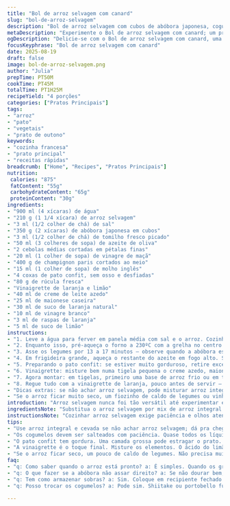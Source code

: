 ```yaml
---
title: "Bol de arroz selvagem com canard"
slug: "bol-de-arroz-selvagem"
description: "Bol de arroz selvagem com cubos de abóbora japonesa, cogumelos frescos e coxa de pato confit desfiada. Combinação de texturas entre o arroz firme, a abóbora caramelizada e os cogumelos dourados na frigideira. Molhado com um molho cítrico cremoso de laranja e creme azedo que corta a gordura do pato, trazendo leveza e frescor. Técnica envolve cozimento lento do arroz para abrir seus grãos, assar legumes primeiro para textura e aroma, além de toques de ervas para profundidade. Fácil ajustar ingredientes para evitar alergias e aproveitar ingredientes da estação."
metaDescription: "Experimente o Bol de arroz selvagem com canard; um prato francês-brasileiro com abóbora e pato confit. Uma mistura deliciosa e texturizada"
ogDescription: "Delicie-se com o Bol de arroz selvagem com canard, uma combinação sensacional de texturas e sabores. Perfeito para quem ama cozinhar."
focusKeyphrase: "Bol de arroz selvagem com canard"
date: 2025-08-19
draft: false
image: bol-de-arroz-selvagem.png
author: "Julia"
prepTime: PT50M
cookTime: PT45M
totalTime: PT1H25M
recipeYield: "4 porções"
categories: ["Pratos Principais"]
tags:
- "arroz"
- "pato"
- "vegetais"
- "prato de outono"
keywords:
- "cozinha francesa"
- "prato principal"
- "receitas rápidas"
breadcrumb: ["Home", "Recipes", "Pratos Principais"]
nutrition: 
 calories: "875"
 fatContent: "55g"
 carbohydrateContent: "65g"
 proteinContent: "30g"
ingredients:
- "900 ml (4 xícaras) de água"
- "210 g (1 1/4 xícara) de arroz selvagem"
- "3 ml (1/2 colher de chá) de sal"
- "350 g (2 xícaras) de abóbora japonesa em cubos"
- "3 ml (1/2 colher de chá) de tomilho fresco picado"
- "50 ml (3 colheres de sopa) de azeite de oliva"
- "2 cebolas médias cortadas em pétalas finas"
- "20 ml (1 colher de sopa) de vinagre de maçã"
- "400 g de champignon paris cortados ao meio"
- "15 ml (1 colher de sopa) de molho inglês"
- "4 coxas de pato confit, sem osso e desfiadas"
- "80 g de rúcula fresca"
- "Vinaigrette de laranja e limão"
- "40 ml de creme de leite azedo"
- "25 ml de maionese caseira"
- "30 ml de suco de laranja natural"
- "10 ml de vinagre branco"
- "3 ml de raspas de laranja"
- "5 ml de suco de limão"
instructions:
- "1. Leve a água para ferver em panela média com sal e o arroz. Cozinhe em fogo baixo, semi tampado, uns 35 minutos, até arroz abrir os grãos e textura firme, quebre o grão para testar, se necessário coe e passe na água fria para parar cozimento rapidamente. Reserve. O arroz selvagem demora pra cozinhar, atenção para não virar papa; o segredo é deixar os grãos abertos mas ainda firmes. Use panela larga para cozinhar melhor."
- "2. Enquanto isso, pré-aqueça o forno a 230ºC com a grelha no centro. Misture a abóbora com azeite, sal, pimenta e o tomilho. Coloque metade numa assadeira forrada com papel manteiga. Na outra metade, disponha as pétalas de cebola, misturadas com vinagre de maçã e 20 ml de azeite, também temperadas com sal e pimenta."
- "3. Asse os legumes por 13 a 17 minutos – observe quando a abóbora estiver dourada nas bordas e macia, um garfo deve penetrar sem resistência, e a cebola estará caramelizada, translúcida e ligeiramente crocante nas pontas. Não mexa durante o cozimento para não misturar sabores e manter textura. Se dourarem rápido, abaixe o forno."
- "4. Em frigideira grande, aqueça o restante do azeite em fogo alto. Salteie os cogumelos até começarem a soltar líquido, após uns 5 minutos, adicione o molho inglês e deixe evaporar quase tudo, mexendo para não queimar, temperando com pimenta. Cogumelos devem estar dourados, firmes e brilhantes, nada de cozidos demais senão ficam borrachudos."
- "5. Preparando o pato confit: se estiver muito gorduroso, retire excesso com papel absorvente. Aqueça em forno baixo (150ºC) cerca de 10 minutos para que a gordura volte a ficar maleável. Desfie com cuidado, a textura deve ser macia e úmida."
- "6. Vinaigrette: misture bem numa tigela pequena o creme azedo, maionese, suco de laranja, vinagre branco, raspas de laranja e suco de limão. Equilibre com sal e pimenta. A acidez do limão dá um toque diferente, evita o molho ficar enjoativo pela doçura da laranja. Não exagere na maionese para não pesar."
- "7. Agora montar: em tigelas, primeiro uma base de arroz frio ou em temperatura ambiente, para textura firme. Sobre ele coloque lado a lado a abóbora, cebola, cogumelos e o pato ainda morno por cima. Finalize com folhas frescas de rúcula para contraste amargo e crocante."
- "8. Regue tudo com a vinaigrette de laranja, pouco antes de servir – para não murchar a rúcula nem amolecer legumes assados. Sirva com um bom pão rústico, ou uma salada verde fresca para refrescar a gordura do pato."
- "Dicas extras: se não achar arroz selvagem, pode misturar arroz integral com cevada para textura similar. Abóbora japonesa pode ser substituída por abóbora cabotiá ou até mandioquinha para uma variação. Se não gostar de pato, frango grelhado desfiado vai bem, mas não abra mão da crocância dos legumes e do molho cítrico para equilibrar."
- "Se o arroz ficar muito seco, um fiozinho de caldo de legumes ou vinho branco ajuda a trazer umidade sem perder textura. E para finalizar, uma pitada de pimenta moída na hora dá aquele toque artesanal, que não dá pra abrir mão depois de testar umas vezes."
introduction: "Arroz selvagem nunca foi tão versátil até experimentar essa mistura com pato confit e abóbora. A textura firme do arroz, que pede atenção no cozimento para não virar uma papa, combina com a doçura da abóbora e a rusticidade dos cogumelos saltados. Acrescentei um toque pessoal no molho cítrico, com raspas de limão para equilibrar a cremosidade do creme azedo e da maionese. O resultado não é só sabor, é uma experiência sensorial completa — para quem gosta de ter controle na cozinha, perceber cada etapa pela cor, cheiro e textura, e ainda arriscar improvisar se faltar algum ingrediente. Além disso, aprendi que preparar o pato com a gordura na medida muda tudo no prato; nada daqueles pedaços gordurosos demais que enjoam. Serve bem quatro pessoas, mas rende para aproveitar as sobras no dia seguinte."
ingredientsNote: "Substitua o arroz selvagem por mix de arroz integral e cevada quando não encontrar facilmente. A abóbora japonesa tem sabor adocicado e textura firme, mas cabotiá ou avelã também funcionam para quem prefere menos doce. O tomilho traz frescor herbal, mas pode ser trocado por alecrim ou sálvia, dependendo do que tiver em casa. O molho inglês confere umami e profundidade, mas uma colherada de shoyu leve pode substituir. Use creme azedo fresco para mais acidez e textura; o limão fresco no molho traz aquela acidez vibrante que contrasta com a gordura do pato. Cuidado com a quantidade de maionese para evitar molho pesado demais. Opcional: um toque de mel funciona bem para os mais doceiros. A rúcula final dá crocância e amargor, substitua por agrião se preferir."
instructionsNote: "Cozinhar arroz selvagem exige paciência e olhos atentos — a dica é notar quando os grãos começam a ‘abrir’ ou ‘explodir’, sinal de que já estão macios, mas ainda firmes. Mantenha fogo baixo e tampa semi aberta para controlar a evaporação. No forno, abuse do olhar e do nariz para saber quando a abóbora mudou de cor e a cebola está doce, mas firme; mexer no meio da cocção perde a textura e mistura sabores que preferi deixar separados. Na frigideira, deve chiar alto para dourar os cogumelos, nada de cozinhar sem cor. A gordura do pato é intensa, deve ser dosada com o molho cítrico para não pesar. Temperar o arroz ao final é opcional e depende do sabor do caldo usado. Sirva quente com o molho fresco por cima para que o contraste de temperaturas e texturas seja garantido. Aproveite também para testar com outras ervas aromáticas – veterano na cozinha, posso dizer que variar sempre traz surpresas."
tips:
- "Use arroz integral e cevada se não achar arroz selvagem; dá pra chegar a uma textura parecida. Cozinhe devagar. Fogo baixo. Acompanhe o crescimento do grão. Não deixe virar papa. Misture os ingredientes da abóbora com o azeite e os temperos antes de assar. Importante para caramelizar bem."
- "Os cogumelos devem ser salteados com paciência. Quase todos os líquidos têm que evaporar. Nada de pressa. Use fogo alto e panela bem quente. Isso ajuda a dourar e não deixar mole. Temperar com pimenta é fundamental. Cogumelos vão ficar brilhantes, é o que você quer ver."
- "O pato confit tem gordura. Uma camada grossa pode estragar o prato. Retire o excesso com papel toalha. Depois pode aquecer, mas não muito. A ideia é manter sabor, mas não deixar pesado. Garanto: um pouco de gordura fica bom, mas cuidado. Se for frango, grelhado dá certo também. Mas nada de deixar de lado o crocante dos legumes."
- "A vinaigrette é o toque final. Misture os elementos. O ácido do limão equilibrará a doçura da laranja. Não exagere na maionese, pode pesar. Importante deixar fresco. Sirva só na hora, assim a rúcula fica crocante e os legumes não murchem. Adicione algumas ervas se quiser mais frescor."
- "Se o arroz ficar seco, um pouco de caldo de legumes. Não precisa muito. Isso ajuda a manter tudo úmido, mas sem perder a textura. Uma pitadinha de pimenta moída na hora transforma o prato. Detalhes pequenos trazem qualidade. Teste sempre. Ervas diferentes podem mudar o resultado."
faq:
- "q: Como saber quando o arroz está pronto? a: É simples. Quando os grãos começarem a abrir. Não deixe passar do ponto, tem que ficar com textura firme. Atente ao tempo, fogo baixo ajuda também."
- "q: O que fazer se a abóbora não assar direito? a: Se não dourar bem, pode ser o forno. Verifique a temperatura; se o calor não estiver bom, aumente um pouco. E não mexa durante o cozimento."
- "q: Tem como armazenar sobras? a: Sim. Coloque em recipiente fechado. Na geladeira dura até dois dias. Para reaquecer, adicione um pouco de caldo. Mas cada elemento pode soltar água, então sempre observe."
- "q: Posso trocar os cogumelos? a: Pode sim. Shiitake ou portobello funcionam bem. Mas atenção na textura, não deixe cozinhar demais. A ideia é que mantenham um pouco da crocância."

---
```

